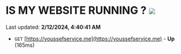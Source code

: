 # IS MY WEBSITE RUNNING ? [![](https://img.shields.io/static/v1?label=Sponsor&message=%E2%9D%A4&logo=GitHub&color=%23fe8e86)](https://github.com/sponsors/<username>)

Last updated: **2/12/2024, 4:40:41 AM**

- `GET` [https://youssefservice.me](https://youssefservice.me) - **Up** (165ms)
